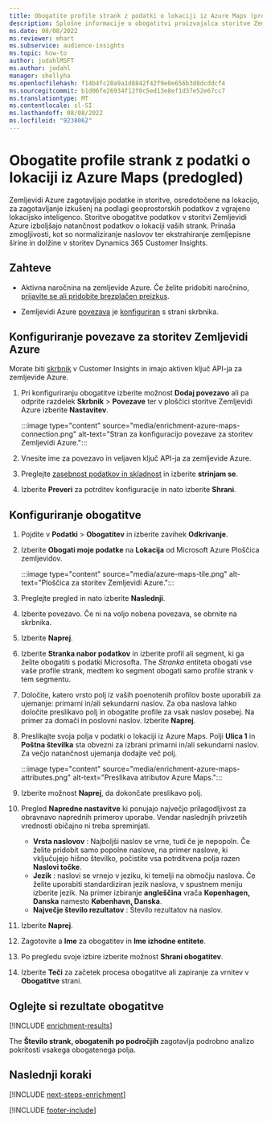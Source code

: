 ```yaml
---
title: Obogatite profile strank z podatki o lokaciji iz Azure Maps (predogled)
description: Splošne informacije o obogatitvi proizvajalca storitve Zemljevidi Azure.
ms.date: 08/08/2022
ms.reviewer: mhart
ms.subservice: audience-insights
ms.topic: how-to
author: jodahlMSFT
ms.author: jodahl
manager: shellyha
ms.openlocfilehash: f14b4fc20a9a1d8842f42f9e0e656b3d8dcddcf4
ms.sourcegitcommit: b1d06fe26934f12f0c5ed13e8ef1d37e52e67cc7
ms.translationtype: MT
ms.contentlocale: sl-SI
ms.lasthandoff: 08/08/2022
ms.locfileid: "9238062"
---
```

# <a name="enrich-customer-profiles-with-location-data-from-azure-maps-preview"></a>Obogatite profile strank z podatki o lokaciji iz Azure Maps (predogled)

Zemljevidi Azure zagotavljajo podatke in storitve, osredotočene na lokacijo, za zagotavljanje izkušenj na podlagi geoprostorskih podatkov z vgrajeno lokacijsko inteligenco. Storitve obogatitve podatkov v storitvi Zemljevidi Azure izboljšajo natančnost podatkov o lokaciji vaših strank. Prinaša zmogljivosti, kot so normaliziranje naslovov ter ekstrahiranje zemljepisne širine in dolžine v storitev Dynamics 365 Customer Insights.

## <a name="prerequisites"></a>Zahteve

- Aktivna naročnina na zemljevide Azure. Če želite pridobiti naročnino, [prijavite se ali pridobite brezplačen preizkus](https://azure.microsoft.com/services/azure-maps/).

- Zemljevidi Azure [povezava](connections.md) je [konfiguriran](#configure-the-connection-for-azure-maps) s strani skrbnika.

## <a name="configure-the-connection-for-azure-maps"></a>Konfiguriranje povezave za storitev Zemljevidi Azure

Morate biti [skrbnik](permissions.md#admin) v Customer Insights in imajo aktiven ključ API-ja za zemljevide Azure.

1. Pri konfiguriranju obogatitve izberite možnost **Dodaj povezavo** ali pa odprite razdelek **Skrbnik** > **Povezave** ter v ploščici storitve Zemljevidi Azure izberite **Nastavitev**.

   :::image type="content" source="media/enrichment-azure-maps-connection.png" alt-text="Stran za konfiguracijo povezave za storitev Zemljevidi Azure.":::

1. Vnesite ime za povezavo in veljaven ključ API-ja za zemljevide Azure.

1. Preglejte [zasebnost podatkov in skladnost](connections.md#data-privacy-and-compliance) in izberite **strinjam se**.

1. Izberite **Preveri** za potrditev konfiguracije in nato izberite **Shrani**.

## <a name="configure-the-enrichment"></a>Konfiguriranje obogatitve

1. Pojdite v **Podatki** > **Obogatitev** in izberite zavihek **Odkrivanje**.

1. Izberite **Obogati moje podatke** na **Lokacija** od Microsoft Azure Ploščica zemljevidov.

   :::image type="content" source="media/azure-maps-tile.png" alt-text="Ploščica za storitev Zemljevidi Azure.":::

1. Preglejte pregled in nato izberite **Naslednji**.

1. Izberite povezavo. Če ni na voljo nobena povezava, se obrnite na skrbnika.

1. Izberite **Naprej**.

1. Izberite **Stranka nabor podatkov** in izberite profil ali segment, ki ga želite obogatiti s podatki Microsofta. The *Stranka* entiteta obogati vse vaše profile strank, medtem ko segment obogati samo profile strank v tem segmentu.

1. Določite, katero vrsto polj iz vaših poenotenih profilov boste uporabili za ujemanje: primarni in/ali sekundarni naslov. Za oba naslova lahko določite preslikavo polj in obogatite profile za vsak naslov posebej. Na primer za domači in poslovni naslov. Izberite **Naprej**.

1. Preslikajte svoja polja v podatki o lokaciji iz Azure Maps. Polji **Ulica 1** in **Poštna številka** sta obvezni za izbrani primarni in/ali sekundarni naslov. Za večjo natančnost ujemanja dodajte več polj.

   :::image type="content" source="media/enrichment-azure-maps-attributes.png" alt-text="Preslikava atributov Azure Maps.":::

1. Izberite možnost **Naprej**, da dokončate preslikavo polj.

1. Pregled **Napredne nastavitve** ki ponujajo največjo prilagodljivost za obravnavo naprednih primerov uporabe. Vendar naslednjih privzetih vrednosti običajno ni treba spreminjati.

   - **Vrsta naslovov** : Najboljši naslov se vrne, tudi če je nepopoln. Če želite pridobit samo popolne naslove, na primer naslove, ki vključujejo hišno številko, počistite vsa potrditvena polja razen **Naslovi točke**.
   - **Jezik** : naslovi se vrnejo v jeziku, ki temelji na območju naslova. Če želite uporabiti standardiziran jezik naslova, v spustnem meniju izberite jezik. Na primer izbiranje **angleščina** vrača **Kopenhagen, Danska** namesto **København, Danska**.
   - **Največje število rezultatov** : Število rezultatov na naslov.

1. Izberite **Naprej**.

1. Zagotovite a **Ime** za obogatitev in **Ime izhodne entitete**.

1. Po pregledu svoje izbire izberite možnost **Shrani obogatitev**.

1. Izberite **Teči** za začetek procesa obogatitve ali zapiranje za vrnitev v **Obogatitve** strani.

## <a name="view-enrichment-results"></a>Oglejte si rezultate obogatitve

[!INCLUDE [enrichment-results](includes/enrichment-results.md)]

The **Število strank, obogatenih po področjih** zagotavlja podrobno analizo pokritosti vsakega obogatenega polja.

## <a name="next-steps"></a>Naslednji koraki

[!INCLUDE [next-steps-enrichment](includes/next-steps-enrichment.md)]

[!INCLUDE [footer-include](includes/footer-banner.md)]
